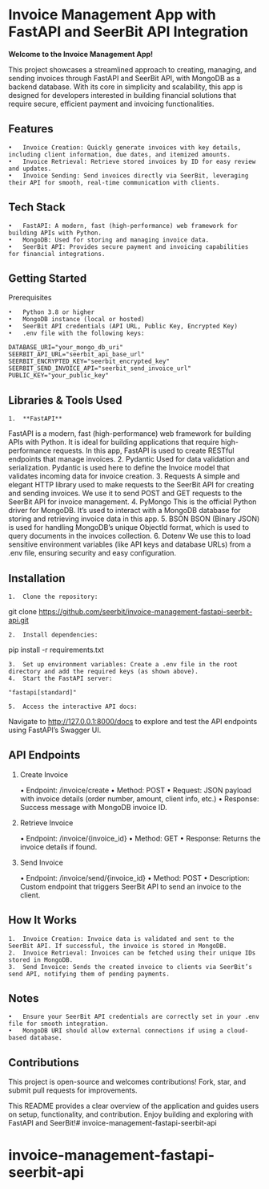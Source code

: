 # Invoice Management App with FastAPI and SeerBit API Integration

**Welcome to the Invoice Management App!** 

This project showcases a streamlined approach to creating, managing, and sending invoices through FastAPI and SeerBit API, with MongoDB as a backend database. With its core in simplicity and scalability, this app is designed for developers interested in building financial solutions that require secure, efficient payment and invoicing functionalities.

## Features

	•	Invoice Creation: Quickly generate invoices with key details, including client information, due dates, and itemized amounts.
	•	Invoice Retrieval: Retrieve stored invoices by ID for easy review and updates.
	•	Invoice Sending: Send invoices directly via SeerBit, leveraging their API for smooth, real-time communication with clients.

## Tech Stack

	•	FastAPI: A modern, fast (high-performance) web framework for building APIs with Python.
	•	MongoDB: Used for storing and managing invoice data.
	•	SeerBit API: Provides secure payment and invoicing capabilities for financial integrations.

## Getting Started

Prerequisites

	•	Python 3.8 or higher
	•	MongoDB instance (local or hosted)
	•	SeerBit API credentials (API URL, Public Key, Encrypted Key)
	•	.env file with the following keys:

```
DATABASE_URI="your_mongo_db_uri"
SEERBIT_API_URL="seerbit_api_base_url"
SEERBIT_ENCRYPTED_KEY="seerbit_encrypted_key"
SEERBIT_SEND_INVOICE_API="seerbit_send_invoice_url"
PUBLIC_KEY="your_public_key"
```

## Libraries & Tools Used

	1.	**FastAPI**
FastAPI is a modern, fast (high-performance) web framework for building APIs with Python. It is ideal for building applications that require high-performance requests. In this app, FastAPI is used to create RESTful endpoints that manage invoices.
	2.	Pydantic
Used for data validation and serialization. Pydantic is used here to define the Invoice model that validates incoming data for invoice creation.
	3.	Requests
A simple and elegant HTTP library used to make requests to the SeerBit API for creating and sending invoices. We use it to send POST and GET requests to the SeerBit API for invoice management.
	4.	PyMongo
This is the official Python driver for MongoDB. It’s used to interact with a MongoDB database for storing and retrieving invoice data in this app.
	5.	BSON
BSON (Binary JSON) is used for handling MongoDB’s unique ObjectId format, which is used to query documents in the invoices collection.
	6.	Dotenv
We use this to load sensitive environment variables (like API keys and database URLs) from a .env file, ensuring security and easy configuration.

## Installation

	1.	Clone the repository:

git clone https://github.com/seerbit/invoice-management-fastapi-seerbit-api.git


	2.	Install dependencies:

pip install -r requirements.txt


	3.	Set up environment variables: Create a .env file in the root directory and add the required keys (as shown above).
	4.	Start the FastAPI server:

```
"fastapi[standard]"
```


	5.	Access the interactive API docs:
Navigate to http://127.0.0.1:8000/docs to explore and test the API endpoints using FastAPI’s Swagger UI.

## API Endpoints

1. Create Invoice

	•	Endpoint: /invoice/create
	•	Method: POST
	•	Request: JSON payload with invoice details (order number, amount, client info, etc.)
	•	Response: Success message with MongoDB invoice ID.

2. Retrieve Invoice

	•	Endpoint: /invoice/{invoice_id}
	•	Method: GET
	•	Response: Returns the invoice details if found.

3. Send Invoice

	•	Endpoint: /invoice/send/{invoice_id}
	•	Method: POST
	•	Description: Custom endpoint that triggers SeerBit API to send an invoice to the client.

## How It Works

	1.	Invoice Creation: Invoice data is validated and sent to the SeerBit API. If successful, the invoice is stored in MongoDB.
	2.	Invoice Retrieval: Invoices can be fetched using their unique IDs stored in MongoDB.
	3.	Send Invoice: Sends the created invoice to clients via SeerBit’s send API, notifying them of pending payments.

## Notes

	•	Ensure your SeerBit API credentials are correctly set in your .env file for smooth integration.
	•	MongoDB URI should allow external connections if using a cloud-based database.

## Contributions

This project is open-source and welcomes contributions! Fork, star, and submit pull requests for improvements.

This README provides a clear overview of the application and guides users on setup, functionality, and contribution. Enjoy building and exploring with FastAPI and SeerBit!# invoice-management-fastapi-seerbit-api
# invoice-management-fastapi-seerbit-api
